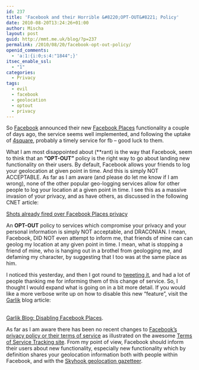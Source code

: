 ```yaml
---
id: 237
title: 'Facebook and their Horrible &#8220;OPT-OUT&#8221; Policy'
date: 2010-08-20T13:24:26+01:00
author: Mischa
layout: post
guid: http://mmt.me.uk/blog/?p=237
permalink: /2010/08/20/facebook-opt-out-policy/
openid_comments:
  - 'a:1:{i:0;s:4:"1844";}'
itsec_enable_ssl:
  - "1"
categories:
  - Privacy
tags:
  - evil
  - facebook
  - geolocation
  - optout
  - privacy
---
```

So [Facebook](http://www.facebook.com/) announced their new [Facebook Places](http://blog.facebook.com/blog.php?post=418175202130) functionality a couple of days ago, the service seems well implemented, and following the uptake of [4square](http://foursquare.com/), probably a timely service for fb &#8211; good luck to them. 

What I am most disappointed about (**rant) is the way that Facebook, seem to think that an **&#8220;OPT-OUT&#8221;** policy is the right way to go about landing new functionality on their users. By default, Facebook allows your friends to log your geolocation at given point in time. And this is simply NOT ACCEPTABLE. As far as I am aware (and please do let me know if I am wrong), none of the other popular geo-logging services allow for other people to log your location at a given point in time. I see this as a massive invasion of your privacy, and as have others, as discussed in the following CNET article: 

[Shots already fired over Facebook Places privacy](http://news.cnet.com/8301-13577_3-20014168-36.html)

An **OPT-OUT** policy to services which compromise your privacy and your personal information is simply NOT acceptable, and DRACONIAN. I mean, Facebook, DID NOT even attempt to inform me, that friends of mine can can geolog my location at any given point in time. I mean, what is stopping a friend of mine, who is hanging out in a brothel from geologging me, and defaming my character, by suggesting that I too was at the same place as him.

I noticed this yesterday, and then I got round to [tweeting it](https://twitter.com/mischatuffield/status/21583540429), and had a lot of people thanking me for informing them of this change of service. So, I thought I would expand what is going on in a bit more detail. If you would like a more verbose write up on how to disable this new &#8220;feature&#8221;, visit the [Garlik](http://www.garlik.com/) blog article: 

[  
Garlik Blog: Disabling Facebook Places](http://www.garlik.com/blog/?p=328).

As far as I am aware there has been no recent changes to [Facebook&#8217;s privacy policy or their terms of service](http://www.tosback.org/organization.php?cid=8) as illustrated on the awesome [Terms of Service Tracking site](http://www.tosback.org/). From my point of view, Facebook should inform their users about new functionality, especially new functionality which by definition shares your geolocation information both with people within Facebook, and with the [Skyhook geolocation gazetteer](http://www.skyhookwireless.com/).